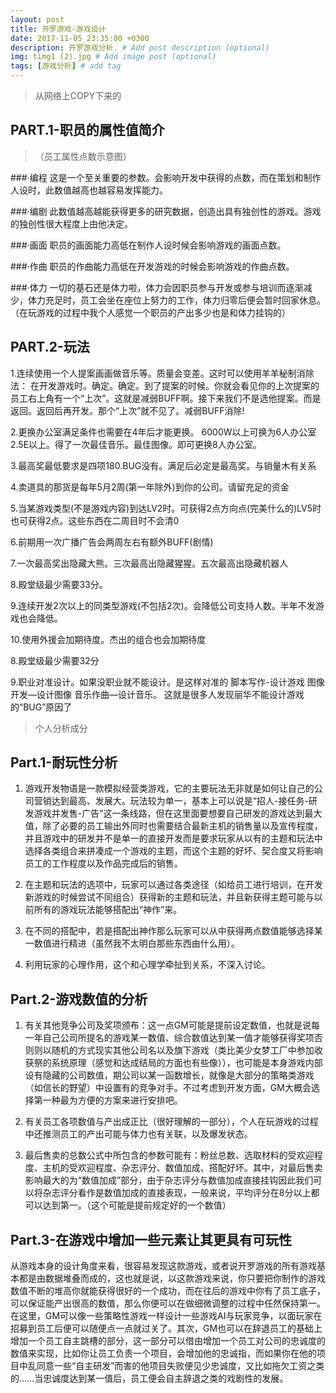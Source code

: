 ```yaml
---
layout: post
title: 开罗游戏-游戏设计
date: 2017-11-05 23:35:00 +0300
description: 开罗游戏分析. # Add post description (optional)
img: timg1 (2).jpg # Add image post (optional)
tags: [游戏分析] # add tag
---
```

> 从网络上COPY下来的

## PART.1-职员的属性值简介

> （员工属性点数示意图）

###·编程
这是一个至关重要的参数。会影响开发中获得的点数，而在策划和制作人设时，此数值越高也越容易发挥能力。

###·编剧
此数值越高越能获得更多的研究数据，创造出具有独创性的游戏。游戏的独创性很大程度上由他决定。

###·画面
职员的画面能力高低在制作人设时候会影响游戏的画面点数。

###·作曲
职员的作曲能力高低在开发游戏的时候会影响游戏的作曲点数。

###·体力
一切的基石还是体力啦，体力会因职员参与开发或参与培训而逐渐减少，体力充足时，员工会坐在座位上努力的工作，体力归零后便会暂时回家休息。
（在玩游戏的过程中我个人感觉一个职员的产出多少也是和体力挂钩的）

## PART.2-玩法

1.连续使用一个人提案画画做音乐等。质量会变差。这时可以使用羊羊秘制消除法：
在开发游戏时。确定。确定。到了提案的时候。你就会看见你的上次提案的员工右上角有一个“上次”。这就是减弱BUFF啊。接下来我们不是选他提案。而是返回。返回后再开发。那个“上次”就不见了。减弱BUFF消除!

2.更换办公室满足条件也需要在4年后才能更换。
6000W以上可换为6人办公室
2.5E以上。得了一次最佳音乐。最佳图像。即可更换8人办公室。

3.最高奖最低要求是四项180.BUG没有。满足后必定是最高奖。与销量木有关系

4.卖道具的那货是每年5月2周(第一年除外)到你的公司。请留充足的资金

5.当某游戏类型(不是游戏内容)到达LV2时。可获得2点方向点(完美什么的)LV5时也可获得2点。这些东西在二周目时不会清0

6.前期用一次广播广告会两周左右有额外BUFF(剧情)

7.一次最高奖出隐藏大熊。三次最高出隐藏猩猩。五次最高出隐藏机器人

8.殿堂级最少需要33分。

9.连续开发2次以上的同类型游戏(不包括2次)。会降低公司支持人数。半年不发游戏也会降低。

10.使用外援会加期待度。杰出的组合也会加期待度

8.殿堂级最少需要32分

9.职业对准设计。如果没职业就不能设计。是这样对准的
脚本写作-设计游戏 图像开发—设计图像 音乐作曲—设计音乐。
这就是很多人发现丽华不能设计游戏的“BUG”原因了


> 个人分析成分

## Part.1-耐玩性分析

1.	游戏开发物语是一款模拟经营类游戏，它的主要玩法无非就是如何让自己的公司营销达到最高、发展大。玩法较为单一，基本上可以说是“招人-接任务-研发游戏并发售-广告”这一条线路，但在这里面要想要自己研发的游戏达到最大值，除了必要的员工输出外同时也需要结合最新主机的销售量以及宣传程度，并且游戏中的研发并不是单一的直接开发而是要求玩家从以有的主题和玩法中选择各类组合来拼凑成一个游戏的主题，而这个主题的好坏、契合度又将影响员工的工作程度以及作品完成后的销售。

2.	在主题和玩法的选项中，玩家可以通过各类途径（如给员工进行培训，在开发新游戏的时候尝试不同组合）获得新的主题和玩法，并且新获得主题可能与以前所有的游戏玩法能够搭配出“神作”来。

3.	在不同的搭配中，若是搭配出神作那么玩家可以从中获得两点数值能够选择某一数值进行精进（虽然我不太明白那些东西由什么用）。

4.	利用玩家的心理作用，这个和心理学牵扯到关系，不深入讨论。

## Part.2-游戏数值的分析

1.	有关其他竞争公司及奖项颁布：这一点GM可能是提前设定数值，也就是说每一年自己公司所提名的游戏某一数值、综合数值达到某一值才能够获得奖项否则则以随机的方式现实其他公司名以及旗下游戏（类比美少女梦工厂中参加收获祭的系统原理（感觉和达成结局的方面也有些像）），也可能是本身游戏内部设有隐藏的公司数值，期公司以某一函数增长，就像是大部分的策略类游戏（如信长的野望）中设置有的竞争对手。不过考虑到开发方面，GM大概会选择第一种最为方便的方案来进行安排吧。

2.	有关员工各项数值与产出成正比（很好理解的一部分），个人在玩游戏的过程中还推测员工的产出可能与体力也有关联，以及爆发状态。

3.	最后售卖的总数公式中所包含的参数可能有：粉丝总数、选取材料的受欢迎程度、主机的受欢迎程度、杂志评分、数值加成、搭配好坏。其中，对最后售卖影响最大的为“数值加成”部分，由于杂志评分与数值加成直接挂钩因此我们可以将杂志评分看作是数值加成的直接表现，一般来说，平均评分在8分以上都可以达到第一。（这个可能是提前规定好的一个数值）

## Part.3-在游戏中增加一些元素让其更具有可玩性

从游戏本身的设计角度来看，很容易发现这款游戏，或者说开罗游戏的所有游戏基本都是由数据堆叠而成的，这也就是说，以这款游戏来说，你只要把你制作的游戏数值不断的堆高你就能获得很好的一个成功，而在往后的游戏中你有了员工底子，可以保证能产出很高的数值，那么你便可以在做细微调整的过程中任然保持第一。在这里，GM可以像一些策略性游戏一样设计一些游戏AI与玩家竞争，以面玩家在招募到员工后便可以随便点一点就过关了。其次，GM也可以在辞退员工的基础上增加一个员工自主跳槽的部分，这一部分可以借由增加一个员工对公司的忠诚度的数值来实现，比如你让员工负责一个项目，会增加他的忠诚指，而如果你在他的项目中乱同意一些“自主研发”而害的他项目失败便见少忠诚度，又比如拖欠工资之类的……当忠诚度达到某一值后，员工便会自主辞退之类的戏剧性的发展。